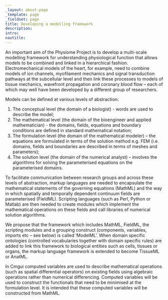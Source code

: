 ```yaml
---
_layout: about-page
_template: page
_fieldset: page
title: Developing a modelling framework
description:
intro:
navtitle:
---
```

An important aim of the Physiome Project is to develop a multi-scale modelling framework for understanding physiological function that allows models to be combined and linked in a hierarchical fashion. Electromechanical models of the heart, for example, need to combine models of ion channels, myofilament mechanics and signal transduction pathways at the subcellular level and then link these processes to models of tissue mechanics, wavefront propagation and coronary blood flow – each of which may well have been developed by a different group of researchers.

Models can be defined at various levels of abstraction:

1. The conceptual level (the domain of a biologist) - words are used to describe the model;
2. The mathematical level (the domain of the bioengineer and applied mathematician) - the domains, fields, equations and boundary conditions are defined in standard mathematical notation;
3. The formulation level (the domain of the mathematical modeler) – the equations are formulated in terms of the solution method e.g. FEM (i.e. domains, fields and boundaries are described in terms of meshes and parameters);
4. The solution level (the domain of the numerical analyst) – involves the algorithms for solving the parameterised equations on the parameterised domains.

To facilitate communication between research groups and across these levels of abstraction, markup languages are needed to encapsulate the mathematical statements of the governing equations (MathML) and the way in which spatially and temporally dependent continuum fields are parameterised (FieldML). Scripting languages (such as Perl, Python or Matlab) are then needed to create modules which implement the mathematical operations on these fields and call libraries of numerical solution algorithms.

We propose that the framework which includes MathML, FieldML, the scripting modules and a grouping construct (components, variables, imports etc – see below) is called ‘ModelML’. When domain specific ontologies (controlled vocabularies together with domain specific rules) are added to link this framework to biological entities such as cells, tissues or organs, the markup language framework is extended to become TissueML or AnatML.

In Cmgui computed variables are used to describe mathematical operations (such as spatial differential operators) on existing fields using algebraic operations rather than numerical differencing. Computed variables will be used to construct the functionals that need to be minimised at the formulation level. It is intended that these computed variables will be constructed from MathML.